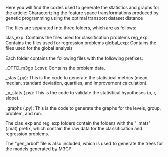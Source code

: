 Here you will find the codes used to generate the statistics and graphs for the article: Characterizing the feature space transformations produced by genetic programming using the optimal transport dataset distance


The files are separated into three folders, which are as follows:

clas_exp: Contains the files used for classification problems
reg_exp: Contains the files used for regression problems
global_exp: Contains the files used for the global analysis

Each folder contains the following files with the following prefixes:


_OTTD_m3gp (.csv): Contains the problem data.

_stas (.py): This is the code to generate the statistical metrics (mean, median, standard deviation, quartiles, and improvement calculation).

_p_stats (.py): This is the code to validate the statistical hypotheses (p, r, slope).

_graphs (.py): This is the code to generate the graphs for the levels, group, problem, and run.

The clas_exp and reg_exp folders contain the folders with the "_mats" (.mat) prefix, which contain the raw data for the classification and regression problems.

The "gen_arbol" file is also included, which is used to generate the trees for the models generated by M3GP.

